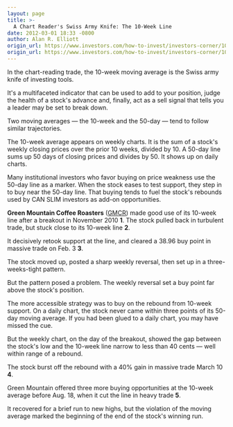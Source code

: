 ```yaml
---
layout: page
title: >-
  A Chart Reader's Swiss Army Knife: The 10-Week Line
date: 2012-03-01 18:33 -0800
author: Alan R. Elliott
origin_url: https://www.investors.com/how-to-invest/investors-corner/10-week-moving-average-serves-multiple-purposes
origin_url: https://www.investors.com/how-to-invest/investors-corner/10-week-moving-average-serves-multiple-purposes
---
```





In the chart-reading trade, the 10-week moving average is the Swiss army knife of investing tools.


It's a multifaceted indicator that can be used to add to your position, judge the health of a stock's advance and, finally, act as a sell signal that tells you a leader may be set to break down.


Two moving averages — the 10-week and the 50-day — tend to follow similar trajectories.


The 10-week average appears on weekly charts. It is the sum of a stock's weekly closing prices over the prior 10 weeks, divided by 10. A 50-day line sums up 50 days of closing prices and divides by 50. It shows up on daily charts.


Many institutional investors who favor buying on price weakness use the 50-day line as a marker. When the stock eases to test support, they step in to buy near the 50-day line. That buying tends to fuel the stock's rebounds used by CAN SLIM investors as add-on opportunities.


**Green Mountain Coffee Roasters** ([GMCR](https://research.investors.com/quote.aspx?symbol=GMCR)) made good use of its 10-week line after a breakout in November 2010 **1**. The stock pulled back in turbulent trade, but stuck close to its 10-week line **2**.


It decisively retook support at the line, and cleared a 38.96 buy point in massive trade on Feb. 3 **3**.


The stock moved up, posted a sharp weekly reversal, then set up in a three-weeks-tight pattern.


But the pattern posed a problem. The weekly reversal set a buy point far above the stock's position.


The more accessible strategy was to buy on the rebound from 10-week support. On a daily chart, the stock never came within three points of its 50-day moving average. If you had been glued to a daily chart, you may have missed the cue.


But the weekly chart, on the day of the breakout, showed the gap between the stock's low and the 10-week line narrow to less than 40 cents — well within range of a rebound.


The stock burst off the rebound with a 40% gain in massive trade March 10 **4**.


Green Mountain offered three more buying opportunities at the 10-week average before Aug. 18, when it cut the line in heavy trade **5**.


It recovered for a brief run to new highs, but the violation of the moving average marked the beginning of the end of the stock's winning run.




